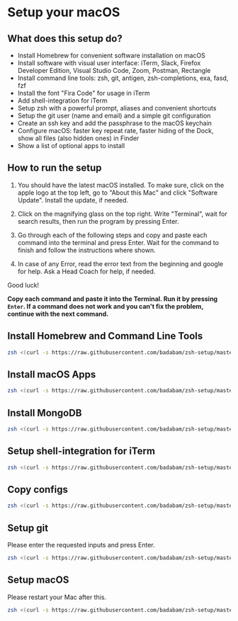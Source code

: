 # Setup your macOS

## What does this setup do?

- Install Homebrew for convenient software installation on macOS
- Install software with visual user interface: iTerm, Slack, Firefox Developer Edition, Visual Studio Code, Zoom, Postman, Rectangle
- Install command line tools: zsh, git, antigen, zsh-completions, exa, fasd, fzf
- Install the font "Fira Code" for usage in iTerm
- Add shell-integration for iTerm
- Setup zsh with a powerful prompt, aliases and convenient shortcuts
- Setup the git user (name and email) and a simple git configuration
- Create an ssh key and add the passphrase to the macOS keychain
- Configure macOS: faster key repeat rate, faster hiding of the Dock, show all files (also hidden ones) in Finder
- Show a list of optional apps to install

## How to run the setup

1. You should have the latest macOS installed. To make sure, click on the apple logo at the top left, go to "About this Mac" and click "Software Update". Install the update, if needed.

1. Click on the magnifying glass on the top right. Write "Terminal", wait for search results, then run the program by pressing Enter.

1. Go through each of the following steps and copy and paste each command into the terminal and press Enter. Wait for the command to finish and follow the instructions where shown.

1. In case of any Error, read the error text from the beginning and google for help. Ask a Head Coach for help, if needed.

Good luck!

**Copy each command and paste it into the Terminal. Run it by pressing `Enter`. If a command does not work and you can't fix the problem, continue with the next command.**

## Install Homebrew and Command Line Tools

```sh
zsh <(curl -s https://raw.githubusercontent.com/badabam/zsh-setup/master/scripts/install-brew)
```

## Install macOS Apps

```sh
zsh <(curl -s https://raw.githubusercontent.com/badabam/zsh-setup/master/scripts/install-apps)
```

## Install MongoDB

```sh
zsh <(curl -s https://raw.githubusercontent.com/badabam/zsh-setup/master/scripts/install-mongo)
```

## Setup shell-integration for iTerm

```sh
zsh <(curl -s https://raw.githubusercontent.com/badabam/zsh-setup/master/scripts/setup-iterm)
```

## Copy configs

```sh
zsh <(curl -s https://raw.githubusercontent.com/badabam/zsh-setup/master/scripts/copy-configs)
```

## Setup git

Please enter the requested inputs and press Enter.

```sh
zsh <(curl -s https://raw.githubusercontent.com/badabam/zsh-setup/master/scripts/setup-git)
```

## Setup macOS

Please restart your Mac after this.

```sh
zsh <(curl -s https://raw.githubusercontent.com/badabam/zsh-setup/master/scripts/setup-macos)
```

